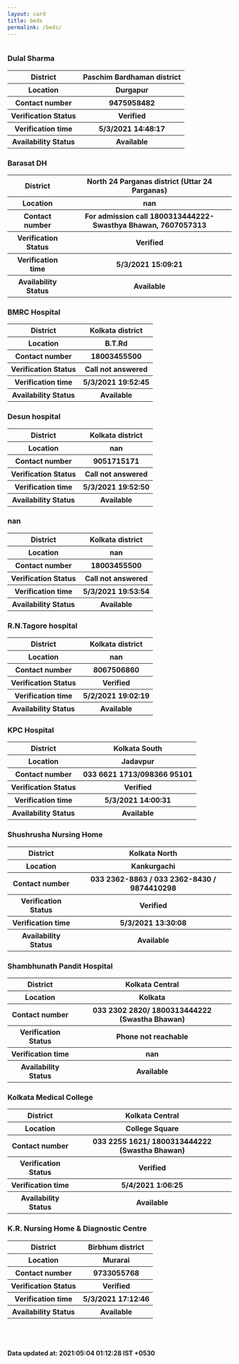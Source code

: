 ```yaml
---
layout: card
title: beds
permalink: /beds/
---
```

<div class="row">
	<div class="column">
<div class="card">
<h3>Dulal Sharma</h3>

<div class="info"><table>
<tr><th>District</th><th>Paschim Bardhaman district</th></tr>
<tr><th>Location</th><th>Durgapur</th></tr>
<tr><th>Contact number </th><th>9475958482</th></tr>
<tr><th>Verification  Status</th><th>Verified</th></tr>
<tr><th>Verification time</th><th>5/3/2021 14:48:17</th></tr>
<tr><th>Availability Status</th><th>Available</th></tr>
</table></div></div>
<div class="card">
<h3>Barasat DH</h3>

<div class="info"><table>
<tr><th>District</th><th>North 24 Parganas district (Uttar 24 Parganas)</th></tr>
<tr><th>Location</th><th>nan</th></tr>
<tr><th>Contact number </th><th>For admission call 1800313444222- Swasthya Bhawan, 7607057313</th></tr>
<tr><th>Verification  Status</th><th>Verified</th></tr>
<tr><th>Verification time</th><th>5/3/2021 15:09:21</th></tr>
<tr><th>Availability Status</th><th>Available</th></tr>
</table></div></div>
<div class="card">
<h3>BMRC Hospital</h3>

<div class="info"><table>
<tr><th>District</th><th>Kolkata district</th></tr>
<tr><th>Location</th><th>B.T.Rd</th></tr>
<tr><th>Contact number </th><th>18003455500</th></tr>
<tr><th>Verification  Status</th><th>Call not answered</th></tr>
<tr><th>Verification time</th><th>5/3/2021 19:52:45</th></tr>
<tr><th>Availability Status</th><th>Available</th></tr>
</table></div></div>
<div class="card">
<h3>Desun hospital</h3>

<div class="info"><table>
<tr><th>District</th><th>Kolkata district</th></tr>
<tr><th>Location</th><th>nan</th></tr>
<tr><th>Contact number </th><th>9051715171</th></tr>
<tr><th>Verification  Status</th><th>Call not answered</th></tr>
<tr><th>Verification time</th><th>5/3/2021 19:52:50</th></tr>
<tr><th>Availability Status</th><th>Available</th></tr>
</table></div></div>
<div class="card">
<h3>nan</h3>

<div class="info"><table>
<tr><th>District</th><th>Kolkata district</th></tr>
<tr><th>Location</th><th>nan</th></tr>
<tr><th>Contact number </th><th>18003455500</th></tr>
<tr><th>Verification  Status</th><th>Call not answered</th></tr>
<tr><th>Verification time</th><th>5/3/2021 19:53:54</th></tr>
<tr><th>Availability Status</th><th>Available</th></tr>
</table></div></div>
<div class="card">
<h3>R.N.Tagore hospital </h3>

<div class="info"><table>
<tr><th>District</th><th>Kolkata district</th></tr>
<tr><th>Location</th><th>nan</th></tr>
<tr><th>Contact number </th><th>8067506860</th></tr>
<tr><th>Verification  Status</th><th>Verified</th></tr>
<tr><th>Verification time</th><th>5/2/2021 19:02:19</th></tr>
<tr><th>Availability Status</th><th>Available</th></tr>
</table></div></div>
<div class="card">
<h3>KPC Hospital</h3>

<div class="info"><table>
<tr><th>District</th><th>Kolkata South</th></tr>
<tr><th>Location</th><th>Jadavpur</th></tr>
<tr><th>Contact number </th><th> 033 6621 1713/098366 95101</th></tr>
<tr><th>Verification  Status</th><th>Verified</th></tr>
<tr><th>Verification time</th><th>5/3/2021 14:00:31</th></tr>
<tr><th>Availability Status</th><th>Available</th></tr>
</table></div></div>
<div class="card">
<h3>Shushrusha Nursing Home</h3>

<div class="info"><table>
<tr><th>District</th><th>Kolkata North</th></tr>
<tr><th>Location</th><th>Kankurgachi</th></tr>
<tr><th>Contact number </th><th>033 2362-8863 / 033 2362-8430 / 9874410298</th></tr>
<tr><th>Verification  Status</th><th>Verified</th></tr>
<tr><th>Verification time</th><th>5/3/2021 13:30:08</th></tr>
<tr><th>Availability Status</th><th>Available</th></tr>
</table></div></div>
<div class="card">
<h3>Shambhunath Pandit Hospital</h3>

<div class="info"><table>
<tr><th>District</th><th>Kolkata Central</th></tr>
<tr><th>Location</th><th>Kolkata</th></tr>
<tr><th>Contact number </th><th>033 2302 2820/ 1800313444222 (Swastha Bhawan)</th></tr>
<tr><th>Verification  Status</th><th>Phone not reachable</th></tr>
<tr><th>Verification time</th><th>nan</th></tr>
<tr><th>Availability Status</th><th>Available</th></tr>
</table></div></div>
<div class="card">
<h3>Kolkata Medical College</h3>

<div class="info"><table>
<tr><th>District</th><th>Kolkata Central</th></tr>
<tr><th>Location</th><th>College Square</th></tr>
<tr><th>Contact number </th><th>033 2255 1621/ 1800313444222 (Swastha Bhawan)</th></tr>
<tr><th>Verification  Status</th><th>Verified</th></tr>
<tr><th>Verification time</th><th>5/4/2021 1:06:25</th></tr>
<tr><th>Availability Status</th><th>Available</th></tr>
</table></div></div>
<div class="card">
<h3>K.R. Nursing Home & Diagnostic Centre</h3>

<div class="info"><table>
<tr><th>District</th><th>Birbhum district</th></tr>
<tr><th>Location</th><th>Murarai</th></tr>
<tr><th>Contact number </th><th>9733055768</th></tr>
<tr><th>Verification  Status</th><th>Verified</th></tr>
<tr><th>Verification time</th><th>5/3/2021 17:12:46</th></tr>
<tr><th>Availability Status</th><th>Available</th></tr>
</table></div></div>
</div>
</div> <br><br>
<h4> Data updated at: 2021:05:04 01:12:28 IST +0530 </h4>